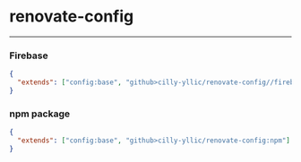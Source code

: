# renovate-config

---

### Firebase 
```json
{
  "extends": ["config:base", "github>cilly-yllic/renovate-config//firebase/{{jsonFilename}}"]
}
```

### npm package

```json
{
  "extends": ["config:base", "github>cilly-yllic/renovate-config:npm"]
}
```